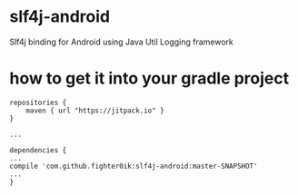 # slf4j-android
Slf4j binding for Android using Java Util Logging framework

# how to get it into your gradle project

```
repositories {
    maven { url "https://jitpack.io" }
}

...

dependencies {
...
compile 'com.github.fighter0ik:slf4j-android:master-SNAPSHOT'
...
}
```
